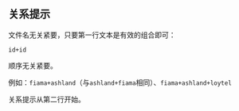 ## 关系提示

文件名无关紧要，只要第一行文本是有效的组合即可：

`id+id`

顺序无关紧要。

例如：`fiama+ashland`（与`ashland+fiama`相同）、`fiama+ashland+loytel`

关系提示从第二行开始。